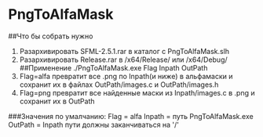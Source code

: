 # PngToAlfaMask
##Что бы собрать нужно
1. Разархивировать SFML-2.5.1.rar в каталог с PngToAlfaMask.slh
2. Разархивировать Release.rar в /x64/Release/ или /x64/Debug/
##Применение
./PngToAlfaMask.exe Flag Inpath OutPath
1. Flag=alfa
превратит все .png по Inpath(и ниже) в альфамаски и сохранит их в файлах OutPath/images.c и OutPath/images.h
2. Flag=png
превратит все найденные маски из Inpath/images.c в .png и сохранит их в OutPath

###Значения по умалчанию:
Flag = alfa
Inpath = путь PngToAlfaMask.exe
OutPath = Inpath
пути должны заканчиваться на '/'